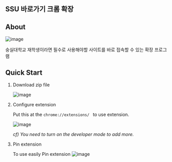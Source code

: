 ## SSU 바로가기 크롬 확장

## About
![image](https://user-images.githubusercontent.com/66214527/144820629-06ea6d66-d9dd-4877-a101-973e11c938d7.png)

숭실대학교 재학생이라면 필수로 사용해야할 사이트를 바로 접속할 수 있는 확장 프로그램

## Quick Start

1. Download zip file
   
    ![image](https://user-images.githubusercontent.com/66214527/144820738-8a056c6e-5e76-47ce-bcf8-43624d0a9fbd.png)

2.  Configure extension
   
    Put this at the ```chrome://extensions/ ``` to use extension.
    
    ![image](https://user-images.githubusercontent.com/66214527/144823162-532d3d71-5f91-4354-bc44-01ed82143bb2.png)

    _cf) You need to turn on the developer mode to add more._

3. Pin extension
   
    To use easily Pin extension
    ![image](https://user-images.githubusercontent.com/66214527/144822464-57c90229-5536-494b-b9d2-185de6209ebf.png)


    